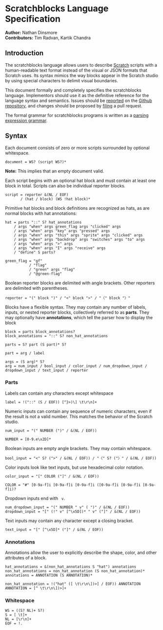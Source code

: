 # Scratchblocks Language Specification

**Author:** Nathan Dinsmore
<br>
**Contributors:** Tim Radvan, Kartik Chandra

## Introduction

The scratchblocks language allows users to describe [Scratch][] scripts with a human-readable text format instead of the visual or JSON formats that Scratch uses. Its syntax mimics the way blocks appear in the Scratch studio by using special characters to delimit visual boundaries.

This document formally and completely specifies the scratchblocks language. Implementors should use it as the definitive reference for the language syntax and semantics. Issues should be [reported][repo-new-issue] on the [Github repository][repo], and changes should be proposed by [filing][repo-new-pull] a pull request.

The formal grammar for scratchblocks programs is written as a [parsing expression grammar][peg].

## Syntax

Each document consists of zero or more scripts surrounded by optional whitespace.

    document = WS? (script WS?)*

**Note:** This implies that an empty document valid.

Each script begins with an optional hat block and must contain at least one block in total. Scripts can also be individual reporter blocks.

    script = reporter &(NL / EOF)
           / (hat / block) (WS !hat block)*

Primitive hat blocks and block definitions are recognized as hats, as are normal blocks with hat annotations:

    hat = parts "::" S? hat_annotations
        / args "when" args green_flag args "clicked" args
        / args "when" args "key" args "pressed" args
        / args "when" args "this" args "sprite" args "clicked" args
        / args "when" args "backdrop" args "switches" args "to" args
        / args "when" args ">" args
        / args "when" args "I" args "receive" args
        / "define" S parts?

    green_flag = "gf"
               / "flag"
               / "green" args "flag"
               / "@green-flag"

Boolean reporter blocks are delimited with angle brackets. Other reporters are delimited with parentheses.

    reporter = "(" block ")" / "<" block ">" / "〈" block "〉"

Blocks have a flexible syntax. They may contain any number of labels, inputs, or nested reporter blocks, collectively referred to as **parts**. They may optionally have **annotations**, which tell the parser how to display the block

    block = parts block_annotations?
    block_annotations = "::" S? non_hat_annotations

    parts = S? part (S part)* S?

    part = arg / label

    args = (S arg)* S?
    arg = num_input / bool_input / color_input / num_dropdown_input / dropdown_input / text_input / reporter

### Parts

Labels can contain any characters except whitespace

    label = !("::" (S / EOF)) [^}>)\] \t\r\n]+

Numeric inputs can contain any sequence of numeric characters, even if the result is not a valid number. This matches the behavior of the Scratch studio.

    num_input = "(" NUMBER (")" / &(NL / EOF))

    NUMBER = [0-9.e\x2D]*

Boolean inputs are empty angle brackets. They may contain whitespace.

    bool_input = "<" S? (">" / &(NL / EOF)) / "〈" S? ("〉" / &(NL / EOF))

Color inputs look like text inputs, but use hexadecimal color notation.

    color_input = "[" COLOR ("]" / &(NL / EOF))

    COLOR = "#" [0-9a-f]i [0-9a-f]i [0-9a-f]i ([0-9a-f]i [0-9a-f]i [0-9a-f]i)?

Dropdown inputs end with ` v`.

    num_dropdown_input = "(" NUMBER " v" ( ")" / &(NL / EOF))
    dropdown_input = "[" (!" v" [^\x5D])* " v" ("]" / &(NL / EOF))

Text inputs may contain any character except a closing bracket.

    text_input = "[" [^\x5D]* ("]" / &(NL / EOF))

### Annotations

Annotations allow the user to explicitly describe the shape, color, and other attributes of a block.

    hat_annotations = &(non_hat_annotations S "hat") annotations
    non_hat_annotations = non_hat_annotation (S non_hat_annotation)*
    annotations = ANNOTATION (S ANNOTATION)*

    non_hat_annotation = !("hat" ([ \t\r\n\])>] / EOF)) ANNOTATION
    ANNOTATION = [^ \t\r\n\])>]+

### Whitespace

    WS = ((S? NL)+ S?)
    S = [ \t]+
    NL = [\r\n]+
    EOF = !.

<!-- References -->

[scratch]: http://scratch.mit.edu/ "The Scratch programming language website"
[repo]: https://github.com/scratchblocks/spec/ "scratchblocks/spec on Github"
[repo-new-issue]: https://github.com/scratchblocks/spec/issues/new/ "Report an issue with scratchblocks/spec on Github"
[repo-new-pull]: https://github.com/scratchblocks/spec/compare/ "Send a pull request to scratchblocks/spec on Github"
[peg]: http://en.wikipedia.org/wiki/Parsing_expression_grammar "Parsing expression grammar on Wikipedia"
